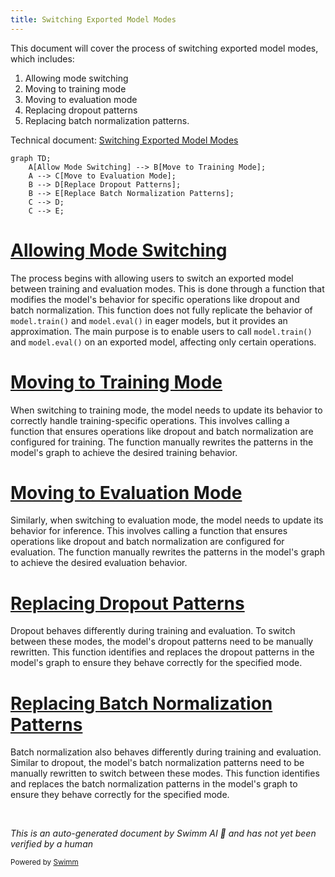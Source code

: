 ```yaml
---
title: Switching Exported Model Modes
---
```

This document will cover the process of switching exported model modes, which includes:

1. Allowing mode switching
2. Moving to training mode
3. Moving to evaluation mode
4. Replacing dropout patterns
5. Replacing batch normalization patterns.

Technical document: <SwmLink doc-title="Switching Exported Model Modes">[Switching Exported Model Modes](/.swm/switching-exported-model-modes.0kq43tar.sw.md)</SwmLink>

```mermaid
graph TD;
    A[Allow Mode Switching] --> B[Move to Training Mode];
    A --> C[Move to Evaluation Mode];
    B --> D[Replace Dropout Patterns];
    B --> E[Replace Batch Normalization Patterns];
    C --> D;
    C --> E;
```

# [Allowing Mode Switching](https://app.swimm.io/repos/Z2l0aHViJTNBJTNBcHl0b3JjaC1hdXRvZG9jcy1kZW1vJTNBJTNBU3dpbW0tRGVtbw==/docs/0kq43tar#_allow_exported_model_train_eval)

The process begins with allowing users to switch an exported model between training and evaluation modes. This is done through a function that modifies the model's behavior for specific operations like dropout and batch normalization. This function does not fully replicate the behavior of `model.train()` and `model.eval()` in eager models, but it provides an approximation. The main purpose is to enable users to call `model.train()` and `model.eval()` on an exported model, affecting only certain operations.

# [Moving to Training Mode](https://app.swimm.io/repos/Z2l0aHViJTNBJTNBcHl0b3JjaC1hdXRvZG9jcy1kZW1vJTNBJTNBU3dpbW0tRGVtbw==/docs/0kq43tar#_move_exported_model_to_train)

When switching to training mode, the model needs to update its behavior to correctly handle training-specific operations. This involves calling a function that ensures operations like dropout and batch normalization are configured for training. The function manually rewrites the patterns in the model's graph to achieve the desired training behavior.

# [Moving to Evaluation Mode](https://app.swimm.io/repos/Z2l0aHViJTNBJTNBcHl0b3JjaC1hdXRvZG9jcy1kZW1vJTNBJTNBU3dpbW0tRGVtbw==/docs/0kq43tar#_move_exported_model_to_eval)

Similarly, when switching to evaluation mode, the model needs to update its behavior for inference. This involves calling a function that ensures operations like dropout and batch normalization are configured for evaluation. The function manually rewrites the patterns in the model's graph to achieve the desired evaluation behavior.

# [Replacing Dropout Patterns](https://app.swimm.io/repos/Z2l0aHViJTNBJTNBcHl0b3JjaC1hdXRvZG9jcy1kZW1vJTNBJTNBU3dpbW0tRGVtbw==/docs/0kq43tar#_replace_dropout)

Dropout behaves differently during training and evaluation. To switch between these modes, the model's dropout patterns need to be manually rewritten. This function identifies and replaces the dropout patterns in the model's graph to ensure they behave correctly for the specified mode.

# [Replacing Batch Normalization Patterns](https://app.swimm.io/repos/Z2l0aHViJTNBJTNBcHl0b3JjaC1hdXRvZG9jcy1kZW1vJTNBJTNBU3dpbW0tRGVtbw==/docs/0kq43tar#_replace_batchnorm)

Batch normalization also behaves differently during training and evaluation. Similar to dropout, the model's batch normalization patterns need to be manually rewritten to switch between these modes. This function identifies and replaces the batch normalization patterns in the model's graph to ensure they behave correctly for the specified mode.

&nbsp;

*This is an auto-generated document by Swimm AI 🌊 and has not yet been verified by a human*

<SwmMeta version="3.0.0" repo-id="Z2l0aHViJTNBJTNBcHl0b3JjaC1hdXRvZG9jcy1kZW1vJTNBJTNBU3dpbW0tRGVtbw==" repo-name="pytorch-autodocs-demo"><sup>Powered by [Swimm](https://app.swimm.io/)</sup></SwmMeta>
